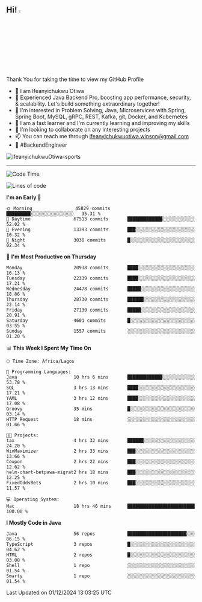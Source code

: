<!-- BLOG-POST-LIST:START --><!-- BLOG-POST-LIST:END -->

## Hi! <img src="https://media.giphy.com/media/hvRJCLFzcasrR4ia7z/giphy.gif" width="4%"> 

Thank You for taking the time to view my GitHub Profile

- 👋 I am Ifeanyichukwu Otiwa
- 🚀 Experienced Java Backend Pro, boosting app performance, security, & scalability. Let's build something extraordinary together!
- 👀 I'm interested in Problem Solving, Java, Microservices with Spring, Spring Boot, MySQL, gRPC, REST, Kafka, git, Docker, and Kubernetes
- 🌱 I am a fast learner and I'm currently learning and improving my skills
- 💞️ I'm looking to collaborate on any interesting projects
- 📫 You can reach me through ifeanyichukwuotiwa.winson@gmail.com
- 🚀 #BackendEngineer

<p align="left" marginTop="10px"> <img src="https://komarev.com/ghpvc/?username=ifeanyichukwuOtiwa-sports&label=Profile%20views&color=0e75b6&style=for-the-badge" alt="ifeanyichukwuOtiwa-sports" /> </p>

***

<!--START_SECTION:waka-->
![Code Time](http://img.shields.io/badge/Code%20Time-3%2C173%20hrs%2013%20mins-blue)

![Lines of code](https://img.shields.io/badge/From%20Hello%20World%20I%27ve%20Written-32.3%20million%20lines%20of%20code-blue)

**I'm an Early 🐤** 

```text
🌞 Morning                45829 commits       █████████░░░░░░░░░░░░░░░░   35.31 % 
🌆 Daytime                67513 commits       █████████████░░░░░░░░░░░░   52.02 % 
🌃 Evening                13393 commits       ███░░░░░░░░░░░░░░░░░░░░░░   10.32 % 
🌙 Night                  3038 commits        █░░░░░░░░░░░░░░░░░░░░░░░░   02.34 % 
```
📅 **I'm Most Productive on Thursday** 

```text
Monday                   20938 commits       ████░░░░░░░░░░░░░░░░░░░░░   16.13 % 
Tuesday                  22339 commits       ████░░░░░░░░░░░░░░░░░░░░░   17.21 % 
Wednesday                24478 commits       █████░░░░░░░░░░░░░░░░░░░░   18.86 % 
Thursday                 28730 commits       ██████░░░░░░░░░░░░░░░░░░░   22.14 % 
Friday                   27130 commits       █████░░░░░░░░░░░░░░░░░░░░   20.91 % 
Saturday                 4601 commits        █░░░░░░░░░░░░░░░░░░░░░░░░   03.55 % 
Sunday                   1557 commits        ░░░░░░░░░░░░░░░░░░░░░░░░░   01.20 % 
```


📊 **This Week I Spent My Time On** 

```text
🕑︎ Time Zone: Africa/Lagos

💬 Programming Languages: 
Java                     10 hrs 6 mins       █████████████░░░░░░░░░░░░   53.78 % 
SQL                      3 hrs 13 mins       ████░░░░░░░░░░░░░░░░░░░░░   17.21 % 
YAML                     3 hrs 12 mins       ████░░░░░░░░░░░░░░░░░░░░░   17.08 % 
Groovy                   35 mins             █░░░░░░░░░░░░░░░░░░░░░░░░   03.14 % 
HTTP Request             18 mins             ░░░░░░░░░░░░░░░░░░░░░░░░░   01.66 % 

🐱‍💻 Projects: 
tax                      4 hrs 32 mins       ██████░░░░░░░░░░░░░░░░░░░   24.20 % 
WinMaximizer             2 hrs 33 mins       ███░░░░░░░░░░░░░░░░░░░░░░   13.66 % 
Coupon                   2 hrs 22 mins       ███░░░░░░░░░░░░░░░░░░░░░░   12.62 % 
helm-chart-betpawa-migrat2 hrs 18 mins       ███░░░░░░░░░░░░░░░░░░░░░░   12.25 % 
FixedOddsBets            2 hrs 10 mins       ███░░░░░░░░░░░░░░░░░░░░░░   11.57 % 

💻 Operating System: 
Mac                      18 hrs 46 mins      █████████████████████████   100.00 % 
```

**I Mostly Code in Java** 

```text
Java                     56 repos            ██████████████████████░░░   86.15 % 
TypeScript               3 repos             █░░░░░░░░░░░░░░░░░░░░░░░░   04.62 % 
HTML                     2 repos             █░░░░░░░░░░░░░░░░░░░░░░░░   03.08 % 
Shell                    1 repo              ░░░░░░░░░░░░░░░░░░░░░░░░░   01.54 % 
Smarty                   1 repo              ░░░░░░░░░░░░░░░░░░░░░░░░░   01.54 % 
```




 Last Updated on 01/12/2024 13:03:25 UTC
<!--END_SECTION:waka-->

<!--
<p align="center">
![trophy](https://github-profile-trophy.vercel.app/?username=ifeanyichukwuOtiwa-sports&theme=onedark) (https://github.com/ryo-ma/github-profile-trophy)
</p>
-->

<!---
ifeanyi-otiwa/ifeanyi-otiwa is a ✨ special ✨ repository because its `README.md` (this file) appears on your GitHub profile.
You can click the Preview link to take a look at your changes.
--->
